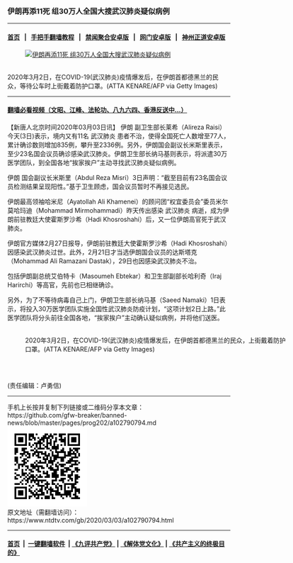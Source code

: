 ### 伊朗再添11死 组30万人全国大搜武汉肺炎疑似病例
------------------------

#### [首页](https://github.com/gfw-breaker/banned-news/blob/master/README.md) &nbsp;&nbsp;|&nbsp;&nbsp; [手把手翻墙教程](https://github.com/gfw-breaker/guides/wiki) &nbsp;&nbsp;|&nbsp;&nbsp; [禁闻聚合安卓版](https://github.com/gfw-breaker/bn-android) &nbsp;&nbsp;|&nbsp;&nbsp; [网门安卓版](https://github.com/oGate2/oGate) &nbsp;&nbsp;|&nbsp;&nbsp; [神州正道安卓版](https://github.com/SzzdOgate/update) 



<div><div class="featured_image">
 <a href="https://i.ntdtv.com/assets/uploads/2020/03/GettyImages-1204648110.jpg" target="_blank">
  <figure>
   <img alt="伊朗再添11死 组30万人全国大搜武汉肺炎疑似病例" src="https://i.ntdtv.com/assets/uploads/2020/03/GettyImages-1204648110-800x450.jpg"/>
  </figure><br/>
 </a>
 <span class="caption">
  2020年3月2日，在COVID-19(武汉肺炎)疫情爆发后，在伊朗首都德黑兰的民众，等待公车时上街戴着防护口罩。(ATTA KENARE/AFP via Getty Images)
 </span>
</div>
</div><hr/>

#### [翻墙必看视频（文昭、江峰、法轮功、八九六四、香港反送中...）](https://github.com/gfw-breaker/banned-news/blob/master/pages/link3.md)

<div><div class="post_content" itemprop="articleBody">
 <p>
  【新唐人北京时间2020年03月03日讯】
  <ok href="https://www.ntdtv.com/gb/伊朗.htm">
   伊朗
  </ok>
  副卫生部长莱希（Alireza Raisi）今天(3日)表示，境内又有11名
  <ok href="https://www.ntdtv.com/gb/武汉肺炎.htm">
   武汉肺炎
  </ok>
  患者不治，使得全国死亡人数增至77人，累计确诊数则增加835例，攀升至2336例。另外，伊朗国会副议长米斯里表示，至少23名国会议员确诊感染武汉肺炎。伊朗卫生部长纳马基则表示，将派遣30万医学团队，到全国各地“挨家挨户”主动寻找武汉肺炎疑似病例。
 </p>
 <p>
  <ok href="https://www.ntdtv.com/gb/伊朗.htm">
   伊朗
  </ok>
  国会副议长米斯里（Abdul Reza Misri）3日声明：“截至目前有23名国会议员检测结果呈现阳性。”基于卫生顾虑，国会议员暂时不再接见选民。
 </p>
 <p>
  伊朗最高领袖哈米尼（Ayatollah Ali Khamenei）的顾问团“权宜委员会”委员米尔莫哈玛迪（Mohammad Mirmohammadi）昨天传出感染
  <ok href="https://www.ntdtv.com/gb/武汉肺炎.htm">
   武汉肺炎
  </ok>
  病逝，成为伊朗前驻教廷大使霍斯罗沙希（Hadi Khosroshahi）后，又一位伊朗高官死于武汉肺炎。
 </p>
 <p>
  伊朗官方媒体2月27日报导，伊朗前驻教廷大使霍斯罗沙希（Hadi Khosroshahi）因感染武汉肺炎过世。此外，2月21日才当选伊朗国会议员的达斯塔克（Mohammad Ali Ramazani Dastak），29日也因感染武汉肺炎不治。
 </p>
 <p>
  包括伊朗副总统艾伯特卡（Masoumeh Ebtekar）和卫生部副部长哈利奇（Iraj Harirchi）等高官，先前也已相继确诊。
 </p>
 <p>
  另外，为了不等待病毒自己上门，伊朗卫生部长纳马基（Saeed Namaki）1日表示，将投入30万医学团队实施全国性武汉肺炎防疫计划，“这项计划2日上路。”此医学团队将分头前往全国各地，“挨家挨户”主动确认疑似病例，并将他们送医。
 </p>
 <figure class="wp-caption alignnone" id="attachment_102790801" style="width: 600px">
  <img alt="" class="size-medium wp-image-102790801" src="https://i.ntdtv.com/assets/uploads/2020/03/GettyImages-1204648181-600x400.jpg">
   <br/><figcaption class="wp-caption-text">
    2020年3月2日，在COVID-19(武汉肺炎)疫情爆发后，在伊朗首都德黑兰的民众，上街戴着防护口罩。(ATTA KENARE/AFP via Getty Images)
   </figcaption><br/>
  </img>
 </figure><br/>
 <p>
  (责任编辑：卢勇信)
 </p>
 <div class="single_ad">
 </div>
</div>
</div>
<hr/>
手机上长按并复制下列链接或二维码分享本文章：<br/>
https://github.com/gfw-breaker/banned-news/blob/master/pages/prog202/a102790794.md <br/>
<a href='https://github.com/gfw-breaker/banned-news/blob/master/pages/prog202/a102790794.md'><img src='https://github.com/gfw-breaker/banned-news/blob/master/pages/prog202/a102790794.md.png'/></a> <br/>
原文地址（需翻墙访问）：https://www.ntdtv.com/gb/2020/03/03/a102790794.html


------------------------
#### [首页](https://github.com/gfw-breaker/banned-news/blob/master/README.md) &nbsp;|&nbsp; [一键翻墙软件](https://github.com/gfw-breaker/nogfw/blob/master/README.md) &nbsp;| [《九评共产党》](https://github.com/gfw-breaker/9ping.md/blob/master/README.md#九评之一评共产党是什么) | [《解体党文化》](https://github.com/gfw-breaker/jtdwh.md/blob/master/README.md) | [《共产主义的终极目的》](https://github.com/gfw-breaker/gczydzjmd.md/blob/master/README.md)


<img src='http://gfw-breaker.win/banned-news/pages/prog202/a102790794.md' width='0px' height='0px'/>